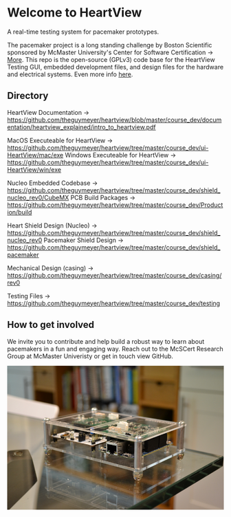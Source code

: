 # Welcome to HeartView

A real-time testing system for pacemaker prototypes. 

The pacemaker project is a long standing challenge by Boston Scientific sponsored by McMaster University's Center for Software Certification -> [More](http://sqrl.mcmaster.ca/pacemaker.htm). This repo is the open-source (GPLv3) code base for the HeartView Testing GUI, embedded development files, and design files for the hardware and electrical systems. Even more info [here](https://guymeyer.me/project/heartview).

## Directory

HeartView Documentation -> https://github.com/theguymeyer/heartview/blob/master/course_dev/documentation/heartview_explained/intro_to_heartview.pdf

MacOS Executeable for HeartView -> https://github.com/theguymeyer/heartview/tree/master/course_dev/ui-HeartView/mac/exe
Windows Executeable for HeartView -> https://github.com/theguymeyer/heartview/tree/master/course_dev/ui-HeartView/win/exe

Nucleo Embedded Codebase -> https://github.com/theguymeyer/heartview/tree/master/course_dev/shield_nucleo_rev0/CubeMX
PCB Build Packages -> https://github.com/theguymeyer/heartview/tree/master/course_dev/Production/build

Heart Shield Design (Nucleo) -> https://github.com/theguymeyer/heartview/tree/master/course_dev/shield_nucleo_rev0
Pacemaker Shield Design -> https://github.com/theguymeyer/heartview/tree/master/course_dev/shield_pacemaker

Mechanical Design (casing) -> https://github.com/theguymeyer/heartview/tree/master/course_dev/casing/rev0

Testing Files -> https://github.com/theguymeyer/heartview/tree/master/course_dev/testing

## How to get involved

We invite you to contribute and help build a robust way to learn about pacemakers in a fun and engaging way. Reach out to the McSCert Research Group at McMaster Univeristy or get in touch view GitHub.

![image of the heartview testing system](https://raw.githubusercontent.com/theguymeyer/guymeyer_CV/master/res/pacemaker/heartview_iso.png "The HeartView System")
